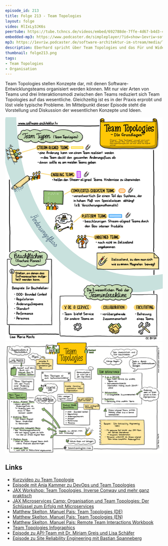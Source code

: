 ```yaml
---
episode_id: 213
title: Folge 213 - Team Topologies
layout: folge
video: RlIxLy3JK6s
peertube: https://tube.tchncs.de/videos/embed/692788de-7ffe-4d67-b4d3-4a513b5ce8c5
embedded-mp3: https://www.podcaster.de/simpleplayer/?id=show~1evriw~software-architektur-im-stream~pod-a5447d205ec7842fb254ab573d&v=1713448747
mp3: https://1evriw.podcaster.de/software-architektur-im-stream/media/Team_Topologies.mp3
description: Eberhard spricht über Team Topologies und das Für und Wider dieses Modells.
thumbnail: folge213.png
tags:
- Team Topologies
- Organisation
---
```


Team Topologies stellen Konzepte dar, mit denen
Software-Entwicklungsteams organisiert werden können. Mit nur vier
Arten von Teams und drei Interaktionsmodi zwischen den Teams reduziert
sich Team Topologies auf das wesentliche.  Gleichzeitig ist es in der
Praxis erprobt und löst viele typische Probleme. Im Mittelpunkt dieser
Episode steht die Vorstellung und Diskussion der wesentlichen Konzepte
und Ideen.

![Team Topologies Infographic](/sketchnotes/TeamTopologiesInfographic.jpg)
![Sketchnotes](/sketchnotes/folge213.png)

## Links

* [Kurzvideo zu Team Topologie](https://www.youtube.com/watch?v=_6oAtRARLqQ)
* [Episode mit Anja Kammer zu DevOps und Team Topologies](/2020/12/07/folge031.html)
* [JAX Workshop: Team Topologies, Inverse Conway und mehr ganz praktisch](https://jax.de/software-architecture/soziotechnischer-architektur-workshop)
* [JAX Microservices Camp: Organisation und Team Topologies: Der Schlüssel
zum Erfolg mit Microservices](https://jax.de/jax-microservices-camp/?go=ok)
* [Matthew Skelton, Manuel Pais: Team Topologies
  (DE)](https://dpunkt.de/produkt/team-topologies/?ref=1008)
* [Matthew Skelton, Manuel Pais: Team Topologies (EN)](https://teamtopologies.com/book)
* [Matthew Skelton, Manuel Pais: Remote Team Interactions Workbook](https://teamtopologies.com/workbook)
* [Team Topologies Infographics](https://teamtopologies.com/infographics)
* [Episode zu API-Team mit Dr. Miriam Greis und Lisa Schäfer](/2024/03/01/folge205.html)
* [Episode zu Site Reliability Engineering mit Bastian Spanneberg](/2021/02/11/folge46.html)


